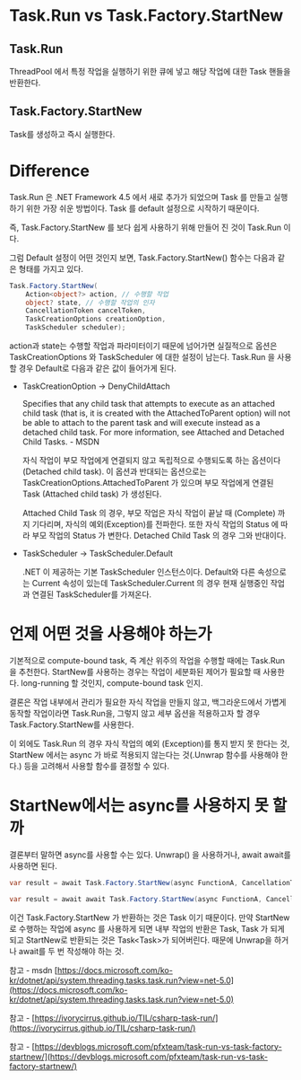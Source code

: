 # Task.Run vs Task.Factory.StartNew

## Task.Run

ThreadPool 에서 특정 작업을 실행하기 위한 큐에 넣고 해당 작업에 대한 Task<TResult> 핸들을 반환한다.

## Task.Factory.StartNew

Task를 생성하고 즉시 실행한다.

# Difference

Task.Run 은 .NET Framework 4.5 에서 새로 추가가 되었으며 Task 를 만들고 실행하기 위한 가장 쉬운 방법이다. Task 를 default 설정으로 시작하기 때문이다.

즉, Task.Factory.StartNew 를 보다 쉽게 사용하기 위해 만들어 진 것이 Task.Run 이다.

그럼 Default 설정이 어떤 것인지 보면, Task.Factory.StartNew() 함수는 다음과 같은 형태를 가지고 있다.

```csharp
Task.Factory.StartNew(
	Action<object?> action, // 수행할 작업
	object? state, // 수행할 작업의 인자
	CancellationToken cancelToken, 
	TaskCreationOptions creationOption, 
	TaskScheduler scheduler);
```

action과 state는 수행할 작업과 파라미터이기 때문에 넘어가면 실질적으로 옵션은 TaskCreationOptions 와 TaskScheduler 에 대한 설정이 남는다. Task.Run 을 사용할 경우 Default로 다음과 같은 값이 들어가게 된다.

- TaskCreationOption → DenyChildAttach

    Specifies that any child task that attempts to execute as an attached child task (that is, it is created with the AttachedToParent option) will not be able to attach to the parent task and will execute instead as a detached child task. For more information, see Attached and Detached Child Tasks. - MSDN

    자식 작업이 부모 작업에게 연결되지 않고 독립적으로 수행되도록 하는 옵션이다(Detached child task). 이 옵션과 반대되는 옵션으로는 TaskCreationOptions.AttachedToParent 가 있으며 부모 작업에게 연결된 Task (Attached child task) 가 생성된다.

    Attached Child Task 의 경우, 부모 작업은 자식 작업이 끝날 때 (Complete) 까지 기다리며, 자식의 예외(Exception)를 전파한다. 또한 자식 작업의 Status 에 따라 부모 작업의 Status 가 변한다. Detached Child Task 의 경우 그와 반대이다.

- TaskScheduler → TaskScheduler.Default

    .NET 이 제공하는 기본 TaskScheduler 인스턴스이다. Default와 다른 속성으로는 Current 속성이 있는데 TaskScheduler.Current 의 경우 현재 실행중인 작업과 연결된 TaskScheduler를 가져온다.

# 언제 어떤 것을 사용해야 하는가

기본적으로 compute-bound task, 즉 계산 위주의 작업을 수행할 때에는 Task.Run 을 추천한다. StartNew를 사용하는 경우는 작업이 세분화된 제어가 필요할 때 사용한다. long-running 할 것인지, compute-bound task 인지. 

결론은 작업 내부에서 관리가 필요한 자식 작업을 만들지 않고, 백그라운드에서 가볍게 동작할 작업이라면 Task.Run을, 그렇지 않고 세부 옵션을 적용하고자 할 경우 Task.Factory.StartNew를 사용한다.

이 외에도 Task.Run 의 경우 자식 작업의 예외 (Exception)를 통지 받지 못 한다는 것, StartNew 에서는 async 가 바로 적용되지 않는다는 것(.Unwrap 함수를 사용해야 한다.) 등을 고려해서 사용할 함수를 결정할 수 있다.

# StartNew에서는 async를 사용하지 못 할까

결론부터 말하면 async를 사용할 수는 있다. Unwrap() 을 사용하거나, await await를 사용하면 된다. 

```csharp
var result = await Task.Factory.StartNew(async FunctionA, CancellationToken.None).Unwrap();

var result = await await Task.Factory.StartNew(async FunctionA, CancellationToken.None);
```

이건 Task.Factory.StartNew 가 반환하는 것은 Task<TResult> 이기 때문이다. 만약 StartNew 로 수행하는 작업에 async 를 사용하게 되면 내부 작업의 반환은 Task,  Task<TResult> 가 되게 되고 StartNew로 반환되는 것은 Task<Task<TResult>>가 되어버린다. 때문에 Unwrap을 하거나 await를 두 번 작성해야 하는 것.

참고 - msdn [https://docs.microsoft.com/ko-kr/dotnet/api/system.threading.tasks.task.run?view=net-5.0](https://docs.microsoft.com/ko-kr/dotnet/api/system.threading.tasks.task.run?view=net-5.0)

참고 - [https://ivorycirrus.github.io/TIL/csharp-task-run/](https://ivorycirrus.github.io/TIL/csharp-task-run/)

참고 - [https://devblogs.microsoft.com/pfxteam/task-run-vs-task-factory-startnew/](https://devblogs.microsoft.com/pfxteam/task-run-vs-task-factory-startnew/)